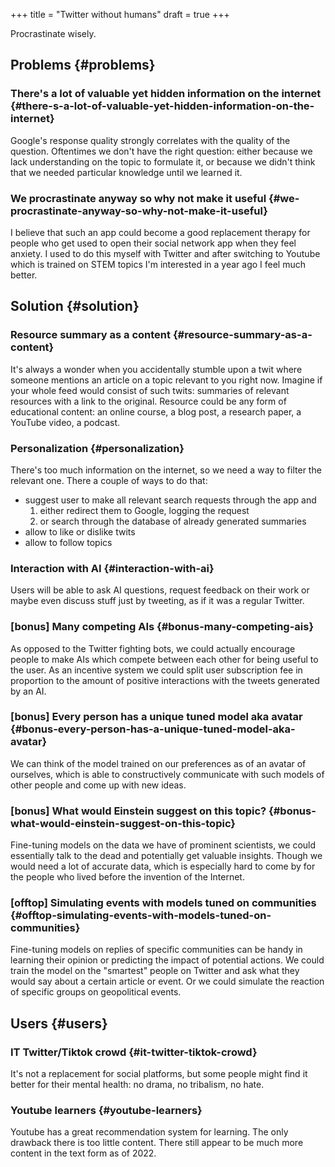 +++
title = "Twitter without humans"
draft = true
+++

Procrastinate wisely.

<!--more-->


## Problems {#problems}


### There's a lot of valuable yet hidden information on the internet {#there-s-a-lot-of-valuable-yet-hidden-information-on-the-internet}

Google's response quality strongly correlates with the quality of the question.
Oftentimes we don't have the right question: either because we lack
understanding on the topic to formulate it, or because we didn't think that we
needed particular knowledge until we learned it.


### We procrastinate anyway so why not make it useful {#we-procrastinate-anyway-so-why-not-make-it-useful}

I believe that such an app could become a good replacement therapy for people
who get used to open their social network app when they feel anxiety. I used to
do this myself with Twitter and after switching to Youtube which is trained on
STEM topics I'm interested in a year ago I feel much better.


## Solution {#solution}


### Resource summary as a content {#resource-summary-as-a-content}

It's always a wonder when you accidentally stumble upon a twit where someone
mentions an article on a topic relevant to you right now. Imagine if your whole
feed would consist of such twits: summaries of relevant resources with a link to
the original. Resource could be any form of educational content: an online
course, a blog post, a research paper, a YouTube video, a podcast.


### Personalization {#personalization}

There's too much information on the internet, so we need a way to filter the
relevant one. There a couple of ways to do that:

-   suggest user to make all relevant search requests through the app and
    1.  either redirect them to Google, logging the request
    2.  or search through the database of already generated summaries
-   allow to like or dislike twits
-   allow to follow topics


### Interaction with AI {#interaction-with-ai}

Users will be able to ask AI questions, request feedback on their work or maybe
even discuss stuff just by tweeting, as if it was a regular Twitter.


### [bonus] Many competing AIs {#bonus-many-competing-ais}

As opposed to the Twitter fighting bots, we could actually encourage people to
make AIs which compete between each other for being useful to the user. As an
incentive system we could split user subscription fee in proportion to the
amount of positive interactions with the tweets generated by an AI.


### [bonus] Every person has a unique tuned model aka avatar {#bonus-every-person-has-a-unique-tuned-model-aka-avatar}

We can think of the model trained on our preferences as of an avatar of
ourselves, which is able to constructively communicate with such models of other
people and come up with new ideas.


### [bonus] What would Einstein suggest on this topic? {#bonus-what-would-einstein-suggest-on-this-topic}

Fine-tuning models on the data we have of prominent scientists, we could
essentially talk to the dead and potentially get valuable insights. Though we
would need a lot of accurate data, which is especially hard to come by for the
people who lived before the invention of the Internet.


### [offtop] Simulating events with models tuned on communities {#offtop-simulating-events-with-models-tuned-on-communities}

Fine-tuning models on replies of specific communities can be handy in learning
their opinion or predicting the impact of potential actions. We could train the
model on the "smartest" people on Twitter and ask what they would say about a
certain article or event. Or we could simulate the reaction of specific groups
on geopolitical events.


## Users {#users}


### IT Twitter/Tiktok crowd {#it-twitter-tiktok-crowd}

It's not a replacement for social platforms, but some people might find it
better for their mental health: no drama, no tribalism, no hate.


### Youtube learners {#youtube-learners}

Youtube has a great recommendation system for learning. The only drawback there
is too little content. There still appear to be much more content in the text
form as of 2022.
